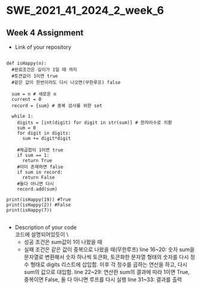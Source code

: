 # SWE_2021_41_2024_2_week_6

## Week 4 Assignment 
* Link of your repository
<pre>
<code>
def isHappy(n):
  #완료조건은 길이가 1일 때 까지
  #토큰값이 1이면 true
  #같은 값이 한번이라도 다시 나오면(무한루프) false

  sum = n # 새로운 n
  current = 0
  record = {sum} # 중복 검사를 위한 set

  while 1:
    digits = [int(digit) for digit in str(sum)] # 한자리수로 치환
    sum = 0
    for digit in digits:
      sum += digit*digit

    #제곱합이 1이면 true
    if sum == 1:
      return True
    #이미 존재하면 false
    if sum in record:
      return False
    #둘다 아니면 다시
    record.add(sum)

print(isHappy(19)) #True
print(isHappy(2)) #False
print(isHappy(7))
</code>
</pre>
* Description of your code \
코드에 설명되어있듯이 \
  * 성공 조건은 sum값이 1이 나왔을 때
  * 실패 조건은 같은 값이 중복으로 나왔을 때(무한루프)
line 16~20: 숫자 sum을 문자열로 변환해서 숫자 하나씩 토큰화, 토큰화한 문자열 형태의 숫자를 다시 정수 형태로 digits 리스트에 삽입함. 이후 각 정수를 곱하는 연산을 하고, 다시 sum의 값으로 대입함.
line 22~29: 연산한 sum의 결과에 따라 1이면 True, 중복이면 False, 둘 다 아니면 루프를 다시 실행
line 31~33: 결과를 출력
